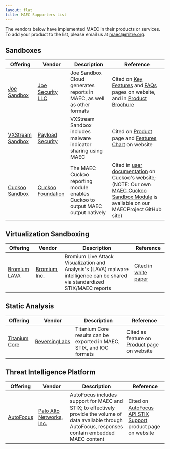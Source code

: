 ```yaml
---
layout: flat
title: MAEC Supporters List
---
```


The vendors below have implemented MAEC in their products or services. To add your product to the list, please email us at [maec@mitre.org](mailto:maec@mitre.org).

## Sandboxes

|Offering|Vendor|Description|Reference|
|---|---|---|---|
[Joe Sandbox](https://www.joesecurity.org/joe-sandbox-cloud)|[Joe Security LLC](https://www.joesecurity.org/)|Joe Sandbox Cloud generates reports in MAEC, as well as other formats|Cited on [Key Features](https://www.joesecurity.org/joe-sandbox-cloud#key-features) and [FAQs](https://www.joesecurity.org/joe-sandbox-cloud#faq) pages on website, and in [Product Brochure](https://www.joesecurity.org/resources/Joe%20Sandbox%20Cloud%20Feature%20Sheet.pdf)|
|[VXStream Sandbox](https://www.payload-security.com/products/vxstream-sandbox)|[Payload Security](https://www.payload-security.com/)|VXStream Sandbox includes malware indicator sharing using MAEC|Cited on [Product](https://www.payload-security.com/products/vxstream-sandbox) page and [Features Chart](https://www.payload-security.com/download/VxStream%20Feature%20Comparison.pdf) on website|
|[Cuckoo Sandbox](https://cuckoosandbox.org/#about)|[Cuckoo Foundation](https://cuckoosandbox.org/)|The MAEC Cuckoo reporting module enables Cuckoo to output MAEC output natively|Cited in [user documentation](https://cuckoo.readthedocs.io/en/0.3.2/customization/reporting/) on Cuckoo's website; (NOTE: Our own [MAEC Cuckoo Sandbox Module](https://github.com/MAECProject/cuckoo) is available on our MAECProject GitHub site)|

## Virtualization Sandboxing

|Offering|Vendor|Description|Reference|
|---|---|---|---|
|[Bromium LAVA](https://www.bromium.com/content/lava-overview.html)|[Bromium, Inc.](https://www.bromium.com/)|Bromium Live Attack Visualization and Analysis's (LAVA) malware intelligence can be shared via standardized STIX/MAEC reports|Cited in [white paper](https://www.bromium.com/unparalleled-attack-visibility.html?utm_campaign=krebs-jan2015&utm_source=krebsonsecurity.com&utm_medium=banner&utm_content=unparalleled-attack-visibility-728x90)|

## Static Analysis

|Offering|Vendor|Description|Reference|
|---|---|---|---|
|[Titanium Core](https://www.reversinglabs.com/products/malware-analysis-solution.html)|[ReversingLabs](https://www.reversinglabs.com/)|Titanium Core results can be exported in MAEC, STIX, and IOC formats|Cited as feature on [Product](https://www.reversinglabs.com/products/malware-analysis-solution.html) page on website|

## Threat Intelligence Platform

|Offering|Vendor|Description|Reference|
|---|---|---|---|
|[AutoFocus](https://www.paloaltonetworks.com/documentation/autofocus/autofocus/autofocus_api/about-the-autofocus-api/autofocus-api-stix-support)|[Palo Alto Networks, Inc.](https://www.paloaltonetworks.com/)|AutoFocus includes support for MAEC and STIX; to effectively provide the volume of data available through AutoFocus, responses contain embedded MAEC content|Cited on [AutoFocus API STIX Support](https://www.paloaltonetworks.com/documentation/autofocus/autofocus/autofocus_api/about-the-autofocus-api/autofocus-api-stix-support) product page on website|
